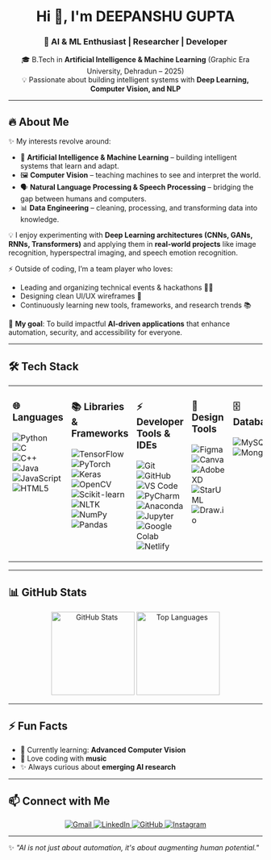 <!-- Profile Header -->
<h1 align="center">Hi 👋, I'm DEEPANSHU GUPTA</h1>
<h3 align="center">🚀 AI & ML Enthusiast | Researcher | Developer</h3>

<p align="center">
  🎓 B.Tech in <b>Artificial Intelligence & Machine Learning</b> (Graphic Era University, Dehradun – 2025)<br>
  💡 Passionate about building intelligent systems with <b>Deep Learning, Computer Vision, and NLP</b>
</p>

---

## 🔥 About Me  

✨ My interests revolve around:  
- 🤖 **Artificial Intelligence & Machine Learning** – building intelligent systems that learn and adapt.  
- 🖼️ **Computer Vision** – teaching machines to see and interpret the world.  
- 🗣️ **Natural Language Processing & Speech Processing** – bridging the gap between humans and computers.  
- 📊 **Data Engineering** – cleaning, processing, and transforming data into knowledge.  

💡 I enjoy experimenting with **Deep Learning architectures (CNNs, GANs, RNNs, Transformers)** and applying them in **real-world projects** like image recognition, hyperspectral imaging, and speech emotion recognition.  

⚡ Outside of coding, I’m a team player who loves:  
- Leading and organizing technical events & hackathons 👨‍💻  
- Designing clean UI/UX wireframes 🎨  
- Continuously learning new tools, frameworks, and research trends 📚  

🎯 **My goal**: To build impactful **AI-driven applications** that enhance automation, security, and accessibility for everyone.  
 
---

## 🛠️ Tech Stack  

<table>
<tr>
<td width="20%" valign="top">

### 🌐 Languages  
![Python](https://img.shields.io/badge/Python-3776AB?style=for-the-badge&logo=python&logoColor=white)  
![C](https://img.shields.io/badge/C-00599C?style=for-the-badge&logo=c&logoColor=white)  
![C++](https://img.shields.io/badge/C++-00599C?style=for-the-badge&logo=cplusplus&logoColor=white)  
![Java](https://img.shields.io/badge/Java-ED8B00?style=for-the-badge&logo=openjdk&logoColor=white)  
![JavaScript](https://img.shields.io/badge/JavaScript-F7E017?style=for-the-badge&logo=javascript&logoColor=black)  
![HTML5](https://img.shields.io/badge/HTML5-E34F26?style=for-the-badge&logo=html5&logoColor=white)  

</td>
<td width="20%" valign="top">

### 📚 Libraries & Frameworks  
![TensorFlow](https://img.shields.io/badge/TensorFlow-FF6F00?style=for-the-badge&logo=tensorflow&logoColor=white)  
![PyTorch](https://img.shields.io/badge/PyTorch-EE4C2C?style=for-the-badge&logo=pytorch&logoColor=white)  
![Keras](https://img.shields.io/badge/Keras-D00000?style=for-the-badge&logo=keras&logoColor=white)  
![OpenCV](https://img.shields.io/badge/OpenCV-5C3EE8?style=for-the-badge&logo=opencv&logoColor=white)  
![Scikit-learn](https://img.shields.io/badge/Scikit--learn-F7931E?style=for-the-badge&logo=scikitlearn&logoColor=white)  
![NLTK](https://img.shields.io/badge/NLTK-154360?style=for-the-badge&logo=nltk&logoColor=white)  
![NumPy](https://img.shields.io/badge/NumPy-013243?style=for-the-badge&logo=numpy&logoColor=white)  
![Pandas](https://img.shields.io/badge/Pandas-150458?style=for-the-badge&logo=pandas&logoColor=white)  

</td>
<td width="20%" valign="top">

### ⚡ Developer Tools & IDEs  
![Git](https://img.shields.io/badge/Git-F05032?style=for-the-badge&logo=git&logoColor=white)  
![GitHub](https://img.shields.io/badge/GitHub-181717?style=for-the-badge&logo=github&logoColor=white)  
![VS Code](https://img.shields.io/badge/VSCode-0078D4?style=for-the-badge&logo=visualstudiocode&logoColor=white)  
![PyCharm](https://img.shields.io/badge/PyCharm-21D789?style=for-the-badge&logo=pycharm&logoColor=black)  
![Anaconda](https://img.shields.io/badge/Anaconda-44A833?style=for-the-badge&logo=anaconda&logoColor=white)  
![Jupyter](https://img.shields.io/badge/Jupyter-F37626?style=for-the-badge&logo=jupyter&logoColor=white)  
![Google Colab](https://img.shields.io/badge/Google%20Colab-F9AB00?style=for-the-badge&logo=googlecolab&logoColor=black)  
![Netlify](https://img.shields.io/badge/Netlify-00C7B7?style=for-the-badge&logo=netlify&logoColor=white)  

</td>
<td width="20%" valign="top">

### 🎨 Design Tools  
![Figma](https://img.shields.io/badge/Figma-F24E1E?style=for-the-badge&logo=figma&logoColor=white)  
![Canva](https://img.shields.io/badge/Canva-00C4CC?style=for-the-badge&logo=canva&logoColor=white)  
![Adobe XD](https://img.shields.io/badge/AdobeXD-FF61F6?style=for-the-badge&logo=adobexd&logoColor=white)  
![StarUML](https://img.shields.io/badge/StarUML-2C2C32?style=for-the-badge&logoColor=white)  
![Draw.io](https://img.shields.io/badge/Draw.io-F08705?style=for-the-badge&logo=diagramsdotnet&logoColor=white)  

</td>
<td width="20%" valign="top">

### 🗄️ Databases  
![MySQL](https://img.shields.io/badge/MySQL-005C84?style=for-the-badge&logo=mysql&logoColor=white)  
![MongoDB](https://img.shields.io/badge/MongoDB-4EA94B?style=for-the-badge&logo=mongodb&logoColor=white)  

</td>
</tr>
</table>  

---

## 📊 GitHub Stats  

<p align="center">
  <img src="https://github-readme-stats.vercel.app/api?username=deepanshu-gupta007&show_icons=true&theme=radical" alt="GitHub Stats" height="165"/>
  <img src="https://github-readme-stats.vercel.app/api/top-langs/?username=deepanshu-gupta007&layout=compact&theme=radical" alt="Top Languages" height="165"/>
</p> 

---

## ⚡ Fun Facts  

- 🌱 Currently learning: **Advanced Computer Vision**  
- 🎵 Love coding with **music**   
- ✨ Always curious about **emerging AI research**  

---

## 📫 Connect with Me  

<p align="center">
  <a href="mailto:deepanshu1029384756@gmail.com">
    <img src="https://img.shields.io/badge/Gmail-D14836?style=for-the-badge&logo=gmail&logoColor=white" alt="Gmail"/>
  </a>
  <a href="https://www.linkedin.com/in/deepanshu-gupta007/">
    <img src="https://img.shields.io/badge/LinkedIn-0A66C2?style=for-the-badge&logo=linkedin&logoColor=white" alt="LinkedIn"/>
  </a>
  <a href="https://github.com/deepanshu-gupta007">
    <img src="https://img.shields.io/badge/GitHub-181717?style=for-the-badge&logo=github&logoColor=white" alt="GitHub"/>
  </a>
  <a href="https://www.instagram.com/deepanshu_0181/">
    <img src="https://img.shields.io/badge/Instagram-E4405F?style=for-the-badge&logo=instagram&logoColor=white" alt="Instagram"/>
  </a>
</p>

---


✨ *"AI is not just about automation, it's about augmenting human potential."*  
